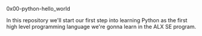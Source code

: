 0x00-python-hello_world

In this repository we'll start our first step into learning
Python as the first high level programming language we're
gonna learn in the ALX SE program.
